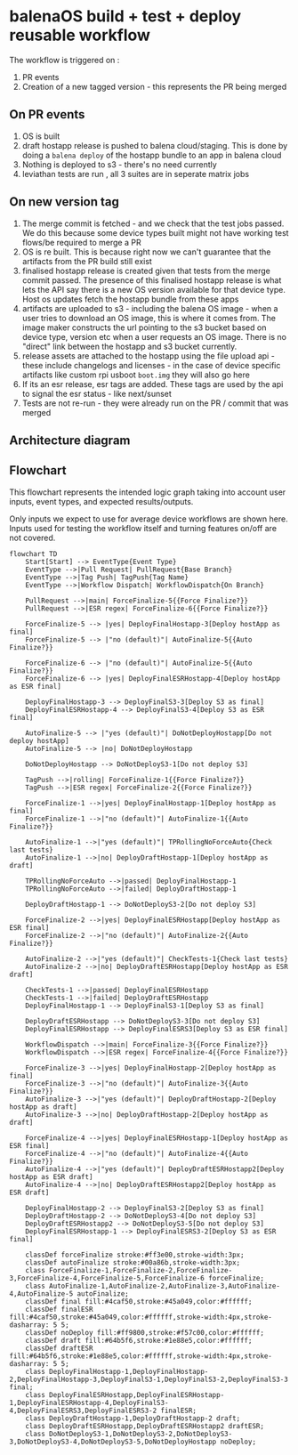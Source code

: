 # balenaOS build + test + deploy reusable workflow

The workflow is triggered on :

1. PR events
2. Creation of a new tagged version - this represents the PR being merged

## On PR events

1. OS is built
2. draft hostapp release is pushed to balena cloud/staging. This is done by doing a `balena deploy` of the hostapp bundle to an app in balena cloud
3. Nothing is deployed to s3 - there's no need currently
4. leviathan tests are run , all 3 suites are in seperate matrix jobs

## On new version tag

1. The merge commit is fetched - and we check that the test jobs passed. We do this because some device types built might not have working test flows/be required to merge a PR
2. OS is re built. This is because right now we can't guarantee that the artifacts from the PR build still exist
3. finalised hostapp release is created given that tests from the merge commit passed. The presence of this finalised hostapp release is what lets the API say there is a new OS version available for that device type. Host os updates fetch the hostapp bundle from these apps
4. artifacts are uploaded to s3 - including the balena OS image - when a user tries to download an OS image, this is where it comes from. The image maker constructs the url pointing to the s3 bucket based on device type, version etc when a user requests an OS image. There is no "direct" link between the hostapp and s3 bucket currently.
5. release assets are attached to the hostapp using the file upload api - these include changelogs and licenses - in the case of device specific artifacts like custom rpi usboot `boot.img` they will also go here
6. If its an esr release, esr tags are added. These tags are used by the api to signal the esr status - like next/sunset
7. Tests are not re-run - they were already run on the PR / commit that was merged

## Architecture diagram

## Flowchart

This flowchart represents the intended logic graph taking into account
user inputs, event types, and expected results/outputs.

Only inputs we expect to use for average device workflows are shown here.
Inputs used for testing the workflow itself and turning features on/off are not covered.

```mermaid
flowchart TD
    Start[Start] --> EventType{Event Type}
    EventType -->|Pull Request| PullRequest{Base Branch}
    EventType -->|Tag Push| TagPush{Tag Name}
    EventType -->|Workflow Dispatch| WorkflowDispatch{On Branch}

    PullRequest -->|main| ForceFinalize-5{{Force Finalize?}}
    PullRequest -->|ESR regex| ForceFinalize-6{{Force Finalize?}}

    ForceFinalize-5 --> |yes| DeployFinalHostapp-3[Deploy hostApp as final]
    ForceFinalize-5 --> |"no (default)"| AutoFinalize-5{{Auto Finalize?}}

    ForceFinalize-6 --> |"no (default)"| AutoFinalize-5{{Auto Finalize?}}
    ForceFinalize-6 --> |yes| DeployFinalESRHostapp-4[Deploy hostApp as ESR final]

    DeployFinalHostapp-3 --> DeployFinalS3-3[Deploy S3 as final]
    DeployFinalESRHostapp-4 --> DeployFinalS3-4[Deploy S3 as ESR final]

    AutoFinalize-5 --> |"yes (default)"| DoNotDeployHostapp[Do not deploy hostApp]
    AutoFinalize-5 --> |no| DoNotDeployHostapp
    
    DoNotDeployHostapp --> DoNotDeployS3-1[Do not deploy S3]

    TagPush -->|rolling| ForceFinalize-1{{Force Finalize?}}
    TagPush -->|ESR regex| ForceFinalize-2{{Force Finalize?}}

    ForceFinalize-1 -->|yes| DeployFinalHostapp-1[Deploy hostApp as final]
    ForceFinalize-1 -->|"no (default)"| AutoFinalize-1{{Auto Finalize?}}

    AutoFinalize-1 -->|"yes (default)"| TPRollingNoForceAuto{Check last tests}
    AutoFinalize-1 -->|no| DeployDraftHostapp-1[Deploy hostApp as draft]

    TPRollingNoForceAuto -->|passed| DeployFinalHostapp-1
    TPRollingNoForceAuto -->|failed| DeployDraftHostapp-1

    DeployDraftHostapp-1 --> DoNotDeployS3-2[Do not deploy S3]

    ForceFinalize-2 -->|yes| DeployFinalESRHostapp[Deploy hostApp as ESR final]
    ForceFinalize-2 -->|"no (default)"| AutoFinalize-2{{Auto Finalize?}}

    AutoFinalize-2 -->|"yes (default)"| CheckTests-1{Check last tests}
    AutoFinalize-2 -->|no| DeployDraftESRHostapp[Deploy hostApp as ESR draft]

    CheckTests-1 -->|passed| DeployFinalESRHostapp
    CheckTests-1 -->|failed| DeployDraftESRHostapp
    DeployFinalHostapp-1 --> DeployFinalS3-1[Deploy S3 as final]

    DeployDraftESRHostapp --> DoNotDeployS3-3[Do not deploy S3]
    DeployFinalESRHostapp --> DeployFinalESRS3[Deploy S3 as ESR final]
    
    WorkflowDispatch -->|main| ForceFinalize-3{{Force Finalize?}}
    WorkflowDispatch -->|ESR regex| ForceFinalize-4{{Force Finalize?}}

    ForceFinalize-3 -->|yes| DeployFinalHostapp-2[Deploy hostApp as final]
    ForceFinalize-3 -->|"no (default)"| AutoFinalize-3{{Auto Finalize?}}
    AutoFinalize-3 -->|"yes (default)"| DeployDraftHostapp-2[Deploy hostApp as draft]
    AutoFinalize-3 -->|no| DeployDraftHostapp-2[Deploy hostApp as draft]

    ForceFinalize-4 -->|yes| DeployFinalESRHostapp-1[Deploy hostApp as ESR final]
    ForceFinalize-4 -->|"no (default)"| AutoFinalize-4{{Auto Finalize?}}
    AutoFinalize-4 -->|"yes (default)"| DeployDraftESRHostapp2[Deploy hostApp as ESR draft]
    AutoFinalize-4 -->|no| DeployDraftESRHostapp2[Deploy hostApp as ESR draft]

    DeployFinalHostapp-2 --> DeployFinalS3-2[Deploy S3 as final]
    DeployDraftHostapp-2 --> DoNotDeployS3-4[Do not deploy S3]
    DeployDraftESRHostapp2 --> DoNotDeployS3-5[Do not deploy S3]
    DeployFinalESRHostapp-1 --> DeployFinalESRS3-2[Deploy S3 as ESR final]

    classDef forceFinalize stroke:#ff3e00,stroke-width:3px;
    classDef autoFinalize stroke:#00a86b,stroke-width:3px;
    class ForceFinalize-1,ForceFinalize-2,ForceFinalize-3,ForceFinalize-4,ForceFinalize-5,ForceFinalize-6 forceFinalize;
    class AutoFinalize-1,AutoFinalize-2,AutoFinalize-3,AutoFinalize-4,AutoFinalize-5 autoFinalize;
    classDef final fill:#4caf50,stroke:#45a049,color:#ffffff;
    classDef finalESR fill:#4caf50,stroke:#45a049,color:#ffffff,stroke-width:4px,stroke-dasharray: 5 5;
    classDef noDeploy fill:#ff9800,stroke:#f57c00,color:#ffffff;
    classDef draft fill:#64b5f6,stroke:#1e88e5,color:#ffffff;
    classDef draftESR fill:#64b5f6,stroke:#1e88e5,color:#ffffff,stroke-width:4px,stroke-dasharray: 5 5;
    class DeployFinalHostapp-1,DeployFinalHostapp-2,DeployFinalHostapp-3,DeployFinalS3-1,DeployFinalS3-2,DeployFinalS3-3 final;
    class DeployFinalESRHostapp,DeployFinalESRHostapp-1,DeployFinalESRHostapp-4,DeployFinalS3-4,DeployFinalESRS3,DeployFinalESRS3-2 finalESR;
    class DeployDraftHostapp-1,DeployDraftHostapp-2 draft;
    class DeployDraftESRHostapp,DeployDraftESRHostapp2 draftESR;
    class DoNotDeployS3-1,DoNotDeployS3-2,DoNotDeployS3-3,DoNotDeployS3-4,DoNotDeployS3-5,DoNotDeployHostapp noDeploy;
```
